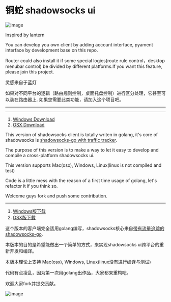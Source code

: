 
铜蛇 shadowsocks ui
======================

![image](https://cloud.githubusercontent.com/assets/2274609/21919929/dfcbb9d6-d998-11e6-8431-2143d4218e23.png)


Inspired by lantern

You can develop you own client by adding account interface, pyament interface by development base on this repo.

Router could also install it if some special logics(route rule control，desktop menubar control) be divided by different platforms.If you want this feature, please join this project.

灵感来自于蓝灯

如果对不同平台的逻辑（路由规则控制，桌面托盘控制）进行区分处理，它甚至可以装在路由器上. 如果您需要此类功能，请加入这个项目吧。

--------
--------
1. [Windows Download](https://github.com/dawei101/tongsheClient.shadowsocks-go/releases/download/v1.0/tongshe.exe)
2. [OSX Download](https://github.com/dawei101/tongsheClient.shadowsocks-go/releases/download/v1.0/tongshe.osx)

This version of shadowsocks client is totally writen in golang,  it's core of shadowsocks is [shadowsocks-go with traffic tracker](https://github.com/dawei101/shadowsocks-go).

The purpose of this version is to make a way to let it easy to develop and compile a cross-platform shadowsocks ui.


This version supports Mac(osx), Windows, Linux(linux is not compiled and test)


Code is a little mess with the reason of a first time usage of golang, let's refactor it if you think so.

Welcome guys fork and push some contribution.

------

1. [Windows版下载](https://github.com/dawei101/tongsheClient.shadowsocks-go/releases/download/v1.0/tongshe.exe)
2. [OSX版下载](https://github.com/dawei101/tongsheClient.shadowsocks-go/releases/download/v1.0/tongshe.osx)


这个版本的客户端完全适用golang编写，shadowsocks核心来自[带有流量追踪的 shadowsocks-go](https://github.com/dawei/shadowsocks-go).

本版本的目的是希望能做出一个简单的方式，来实现shadowsocks ui跨平台的重新开发和编译。

本版本理论上支持 Mac(osx), Windows, Linux(linux没有进行编译与测试)

代码有点凌乱，因为第一次用golang出作品，大家都来重构吧。

欢迎大家fork并提交贡献。

![image](https://cloud.githubusercontent.com/assets/2274609/21919801/26386c9e-d998-11e6-8d97-1edd65e72bc6.png)
